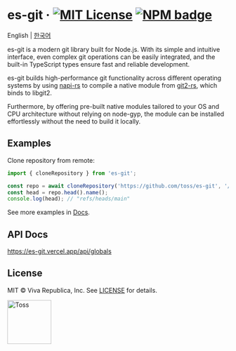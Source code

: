 # es-git &middot; [![MIT License](https://img.shields.io/badge/license-MIT-blue.svg)](https://github.com/toss/es-git/blob/main/LICENSE) [![NPM badge](https://img.shields.io/npm/v/es-git?logo=npm)](https://www.npmjs.com/package/es-git) 

English | [한국어](https://github.com/toss/es-git/blob/main/README-ko_kr.md)

es-git is a modern git library built for Node.js. With its simple and intuitive interface, even complex git operations
can be easily integrated, and the built-in TypeScript types ensure fast and reliable development.

es-git builds high-performance git functionality across different operating systems by using [napi-rs](https://napi.rs/)
to compile a native module from [git2-rs](https://github.com/rust-lang/git2-rs), which binds to libgit2.

Furthermore, by offering pre-built native modules tailored to your OS and CPU architecture without relying
on node-gyp, the module can be installed effortlessly without the need to build it locally.

## Examples

Clone repository from remote:

```ts
import { cloneRepository } from 'es-git';

const repo = await cloneRepository('https://github.com/toss/es-git', '/path/to/clone');
const head = repo.head().name();
console.log(head); // "refs/heads/main"
```

See more examples in [Docs](https://es-git.vercel.app/examples).

## API Docs

https://es-git.vercel.app/api/globals

## License

MIT © Viva Republica, Inc. See [LICENSE](./LICENSE) for details.

<a title="Toss" href="https://toss.im">
  <picture>
    <source media="(prefers-color-scheme: dark)" srcset="https://static.toss.im/logos/png/4x/logo-toss-reverse.png">
    <img alt="Toss" src="https://static.toss.im/logos/png/4x/logo-toss.png" width="100">
  </picture>
</a>
